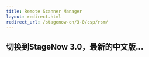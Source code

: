 ```yaml
---
title: Remote Scanner Manager
layout: redirect.html
redirect_url: /stagenow-cn/3-0/csp/rsm/
---
```


## 切换到StageNow 3.0，最新的中文版...
